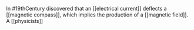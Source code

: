 In #19thCentury discovered that an [[electrical current]] deflects a [[magnetic compass]], which implies the production of a [[magnetic field]]. A [[physicists]]
